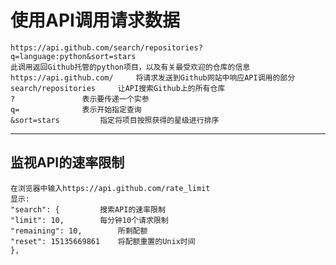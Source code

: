使用API调用请求数据
==
	https://api.github.com/search/repositories?q=language:python&sort=stars
	此调用返回Github托管的python项目，以及有关最受欢迎的仓库的信息  
	https://api.github.com/		将请求发送到Github网站中响应API调用的部分  
	search/repositories		让API搜索Github上的所有仓库  
	?				表示要传递一个实参  
	q=				表示开始指定查询  
	&sort=stars			指定将项目按照获得的星级进行排序
***
监视API的速率限制
--
	在浏览器中输入https://api.github.com/rate_limit
	显示:  
	"search": {			搜索API的速率限制  
	"limit": 10,		每分钟10个请求限制  
	"remaining": 10,		所剩配额  
	"reset": 15135669861	将配额重置的Unix时间  
	},
